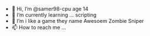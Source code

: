 - 👋 Hi, I’m @samer98-cpu  age 14 
- 🌱 I’m currently learning ... scripting
- 💞️ I’m i like a game they name Awesoem Zombie Sniper
- 📫 How to reach me ...

<!---
samer98-cpu/samer98-cpu is a ✨ special ✨ repository because its `README.md` (this file) appears on your GitHub profile.
You can click the Preview link to take a look at your changes.
--->
